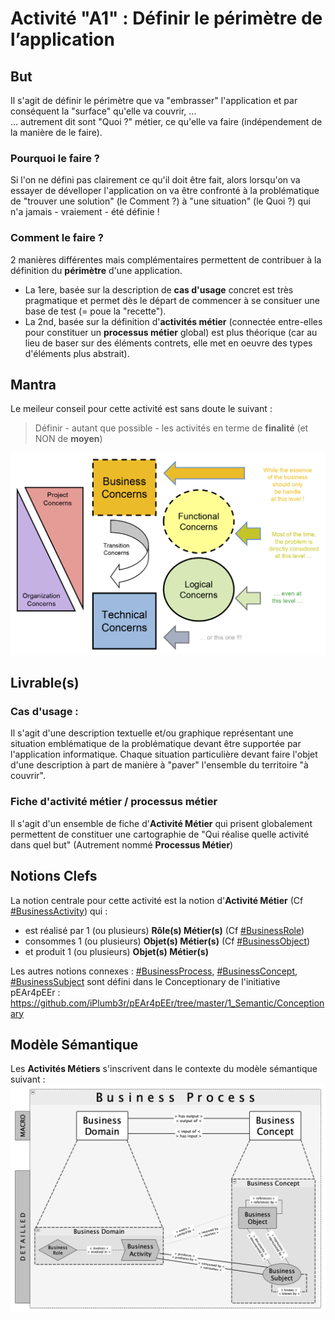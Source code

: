 # Activité "A1" : Définir le périmètre de l’application

## But
Il s'agit de définir le périmètre que va "embrasser" l'application et par conséquent la "surface" qu'elle va couvrir,  ...   
... autrement dit sont "Quoi ?" métier, ce qu'elle va faire (indépendement de la manière de le faire).

### Pourquoi le faire ?
Si l'on ne défini pas clairement ce qu'il doit être fait, alors lorsqu'on va essayer de dévelloper l'application on va être confronté à la problématique de "trouver une solution" (le Comment ?) à "une situation" (le Quoi ?) qui n'a jamais - vraiement - été définie !

### Comment le faire ?
2 manières différentes mais complémentaires permettent de contribuer à la définition du __périmètre__ d'une application.
* La 1ere, basée sur la description de __cas d'usage__ concret est très pragmatique et permet dès le départ de commencer à se consituer une base de test (= poue la "recette").
* La 2nd, basée sur la définition d'__activités métier__ (connectée entre-elles pour constituer un __processus métier__ global) est plus théorique (car au lieu de baser sur des éléments contrets, elle met en oeuvre des types d'éléments plus abstrait). 

## Mantra
Le meileur conseil pour cette activité est sans doute le suivant : 
> Définir - autant que possible - les activités en terme de __finalité__ (et NON de __moyen__)

![BizSpecFctSpec](https://github.com/iPlumb3r/BizApp-Spec-Methodo/blob/master/_Images/BusinessSpecifciation_VS_FunctionalSpecification.png)

## Livrable(s)
### Cas d'usage :
Il s'agit d'une description textuelle et/ou graphique représentant une situation emblématique de la problématique devant être supportée par l'application informatique. Chaque situation particulière devant faire l'objet d'une description à part de manière à "paver" l'ensemble du territoire "à couvrir".

### Fiche d'activité métier / processus métier
Il s'agit d'un ensemble de fiche d'__Activité Métier__ qui prisent globalement permettent de constituer une cartographie de "Qui réalise quelle activité dans quel but" (Autrement nommé __Processus Métier__)
 
## Notions Clefs
La notion centrale pour cette activité est la notion d'__Activité Métier__ (Cf <a href="https://github.com/iPlumb3r/pEAr4pEEr/blob/master/1_Semantic/Conceptionary/%23BusinessActivity.md">#BusinessActivity</a>) qui  : 
* est réalisé par 1 (ou plusieurs) __Rôle(s) Métier(s)__ (Cf <a href="https://github.com/iPlumb3r/pEAr4pEEr/blob/master/1_Semantic/Conceptionary/%23BusinessRole.md">#BusinessRole</a>)
* consommes 1 (ou plusieurs) __Objet(s) Métier(s)__ (Cf <a href="https://github.com/iPlumb3r/pEAr4pEEr/blob/master/1_Semantic/Conceptionary/%23BusinessObject.md">#BusinessObject</a>)
* et produit  1 (ou plusieurs) __Objet(s) Métier(s)__

Les autres notions connexes : <a href="https://github.com/iPlumb3r/pEAr4pEEr/blob/master/1_Semantic/Conceptionary/%23BusinessProcess.md">#BusinessProcess</a>, <a href="https://github.com/iPlumb3r/pEAr4pEEr/blob/master/1_Semantic/Conceptionary/%23BusinessConcept.md">#BusinessConcept</a>, <a href="https://github.com/iPlumb3r/pEAr4pEEr/blob/master/1_Semantic/Conceptionary/%23BusinessSubject.md">#BusinessSubject</a> sont défini dans le Conceptionary de l'initiative pEAr4pEEr : https://github.com/iPlumb3r/pEAr4pEEr/tree/master/1_Semantic/Conceptionary

## Modèle Sémantique
Les __Activités Métiers__ s'inscrivent dans le contexte du modèle sémantique suivant :    
![SemanticModel](https://github.com/iPlumb3r/pEAr4pEEr/blob/master/images/BusinessProcess_2020-05-05.png)



